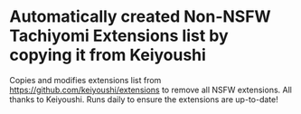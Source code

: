 # Automatically created Non-NSFW Tachiyomi Extensions list by copying it from Keiyoushi
 
 Copies and modifies extensions list from https://github.com/keiyoushi/extensions to remove all NSFW extensions. All thanks to Keiyoushi. Runs daily to ensure the extensions are up-to-date!
